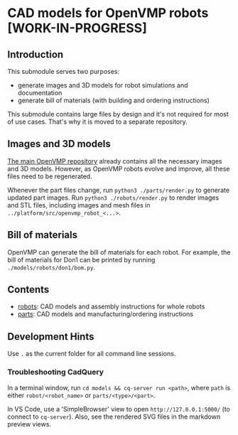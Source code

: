 # CAD models for OpenVMP robots [WORK-IN-PROGRESS]

## Introduction

This submodule serves two purposes:

- generate images and 3D models for robot simulations and documentation
- generate bill of materials (with building and ordering instructions)

This submodule contains large files by design
and it's not required for most of use cases.
That's why it is moved to a separate repository.

## Images and 3D models

[The main OpenVMP repository](https://github.com/openvmp/openvmp/)
already contains all the necessary images and 3D models.
However, as OpenVMP robots evolve and improve,
all these files need to be regenerated.

Whenever the part files change, run `python3 ./parts/render.py`
to generate updated part images. Run `python3 ./robots/render.py`
to render images and STL files, including images and mesh files in `../platform/src/openvmp_robot_<...>`.

## Bill of materials

OpenVMP can generate the bill of materials for each robot.
For example, the bill of materials for Don1 can be printed
by running `./models/robots/don1/bom.py`.

## Contents

- [robots](./robots/README.md): CAD models and assembly instructions
for whole robots
- [parts](./parts/README.md): CAD models and manufacturing/ordering instructions

## Development Hints

Use `.` as the current folder for all command line sessions.


### Troubleshooting CadQuery

In a terminal window, run `cd models && cq-server run <path>`,
where `path` is either `robot/<robot_name>` or `parts/<type>/<part>`.

In VS Code, use a 'SimpleBrowser' view to open `http://127.0.0.1:5000/`
(to connect to `cq-server`).
Also, see the rendered SVG files in the markdown preview views.
